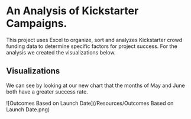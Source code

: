# An Analysis of Kickstarter Campaigns.
This project uses Excel to organize, sort and analyzes Kickstarter crowd funding data to determine specific factors for project success. For the analysis we created the visualizations below.

## Visualizations 
We can see by looking at our new chart that the months of May and June both have a greater success rate.

![Outcomes Based on Launch Date](/Resources/Outcomes Based on Launch Date.png)
